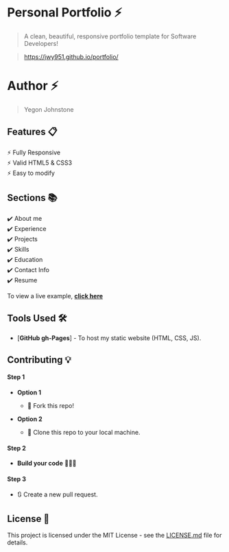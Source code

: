 # Personal Portfolio ⚡️ 
> A clean, beautiful, responsive portfolio template for Software Developers!

> https://jwy951.github.io/portfolio/

# Author ⚡️
> Yegon Johnstone

## Features 📋
⚡️ Fully Responsive\
⚡️ Valid HTML5 & CSS3\
⚡️ Easy to modify



## Sections 📚
✔️ About me\
✔️ Experience\
✔️ Projects \
✔️ Skills \
✔️ Education\
✔️ Contact Info\
✔️ Resume

To view a live example, **[click here](https://jwy951.github.io/portfolio//)**

## Tools Used 🛠️
* [<b>GitHub gh-Pages</b>] - To host my static website (HTML, CSS, JS).

## Contributing 💡
#### Step 1

- **Option 1**
    - 🍴 Fork this repo!

- **Option 2**
    - 👯 Clone this repo to your local machine.


#### Step 2

- **Build your code** 🔨🔨🔨

#### Step 3

- 🔃 Create a new pull request.

## License 📄
This project is licensed under the MIT License - see the [LICENSE.md](./LICENSE) file for details.
